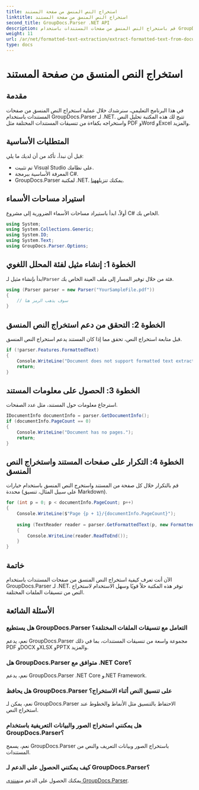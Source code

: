 ```yaml
---
title: استخراج النص المنسق من صفحة المستند
linktitle: استخراج النص المنسق من صفحة المستند
second_title: GroupDocs.Parser .NET API
description: قم باستخراج النص المنسق من صفحات المستندات باستخدام GroupDocs.Parser لـ .NET. حل فعال وموثوق لاستخراج النص.
weight: 11
url: /ar/net/formatted-text-extraction/extract-formatted-text-from-document-page/
type: docs
---
```

# استخراج النص المنسق من صفحة المستند

## مقدمة
في هذا البرنامج التعليمي، سنرشدك خلال عملية استخراج النص المنسق من صفحات المستندات باستخدام GroupDocs.Parser لـ .NET. تتيح لك هذه المكتبة تحليل النص واستخراجه بكفاءة من تنسيقات المستندات المختلفة مثل PDF وWord وExcel والمزيد.
## المتطلبات الأساسية
قبل أن نبدأ، تأكد من أن لديك ما يلي:
- تم تثبيت Visual Studio على نظامك.
- المعرفة الأساسية ببرمجة C#.
-  GroupDocs.Parser لمكتبة .NET. يمكنك تنزيله[هنا](https://releases.groupdocs.com/parser/net/).

## استيراد مساحات الأسماء
أولاً، ابدأ باستيراد مساحات الأسماء الضرورية إلى مشروع C# الخاص بك.
```csharp
using System;
using System.Collections.Generic;
using System.IO;
using System.Text;
using GroupDocs.Parser.Options;
```
## الخطوة 1: إنشاء مثيل لفئة المحلل اللغوي
 ابدأ بإنشاء مثيل لـ`Parser` فئة من خلال توفير المسار إلى ملف العينة الخاص بك.
```csharp
using (Parser parser = new Parser("YourSampleFile.pdf"))
{
    // سوف يذهب الرمز هنا
}
```
## الخطوة 2: التحقق من دعم استخراج النص المنسق
قبل متابعة استخراج النص، تحقق مما إذا كان المستند يدعم استخراج النص المنسق.
```csharp
if (!parser.Features.FormattedText)
{
    Console.WriteLine("Document does not support formatted text extraction.");
    return;
}
```
## الخطوة 3: الحصول على معلومات المستند
استرجاع معلومات حول المستند، مثل عدد الصفحات.
```csharp
IDocumentInfo documentInfo = parser.GetDocumentInfo();
if (documentInfo.PageCount == 0)
{
    Console.WriteLine("Document has no pages.");
    return;
}
```
## الخطوة 4: التكرار على صفحات المستند واستخراج النص المنسق
قم بالتكرار خلال كل صفحة من المستند واستخرج النص المنسق باستخدام خيارات محددة (على سبيل المثال، تنسيق Markdown).
```csharp
for (int p = 0; p < documentInfo.PageCount; p++)
{
    Console.WriteLine($"Page {p + 1}/{documentInfo.PageCount}");
    
    using (TextReader reader = parser.GetFormattedText(p, new FormattedTextOptions(FormattedTextMode.Markdown)))
    {
        Console.WriteLine(reader.ReadToEnd());
    }
}
```

## خاتمة
الآن أنت تعرف كيفية استخراج النص المنسق من صفحات المستندات باستخدام GroupDocs.Parser لـ .NET. توفر هذه المكتبة حلاً قويًا وسهل الاستخدام لاستخراج النص من تنسيقات الملفات المختلفة.

## الأسئلة الشائعة
### هل يستطيع GroupDocs.Parser التعامل مع تنسيقات الملفات المختلفة؟
نعم، يدعم GroupDocs.Parser مجموعة واسعة من تنسيقات المستندات، بما في ذلك PDF وDOCX وXLSX وPPTX والمزيد.
### هل GroupDocs.Parser متوافق مع .NET Core؟
نعم، يدعم GroupDocs.Parser .NET Core و.NET Framework.
### هل يحافظ GroupDocs.Parser على تنسيق النص أثناء الاستخراج؟
نعم، يمكن لـ GroupDocs.Parser الاحتفاظ بالتنسيق مثل الأنماط والخطوط عند استخراج النص.
### هل يمكنني استخراج الصور والبيانات التعريفية باستخدام GroupDocs.Parser؟
نعم، يسمح GroupDocs.Parser باستخراج الصور وبيانات التعريف والنص من المستندات.
### كيف يمكنني الحصول على الدعم لـ GroupDocs.Parser؟
 يمكنك الحصول على الدعم من[منتدى GroupDocs.Parser](https://forum.groupdocs.com/c/parser/17).